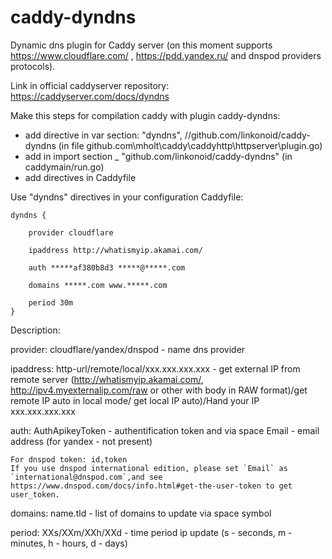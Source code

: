 # caddy-dyndns

Dynamic dns plugin for Caddy server (on this moment supports https://www.cloudflare.com/ , https://pdd.yandex.ru/ and dnspod providers protocols).

Link in official caddyserver repository: https://caddyserver.com/docs/dyndns

Make this steps for compilation caddy with plugin caddy-dyndns:
- add directive in var section: "dyndns", //github.com/linkonoid/caddy-dyndns 
(in file github.com\mholt\caddy\caddyhttp\httpserver\plugin.go)
- add in import section _ "github.com/linkonoid/caddy-dyndns" (in caddymain/run.go)
- add directives in Caddyfile

Use "dyndns" directives in your configuration Caddyfile:
```
dyndns {

	provider cloudflare
	
	ipaddress http://whatismyip.akamai.com/
	
 	auth *****af380b8d3 *****@*****.com
	
 	domains *****.com www.*****.com
	
 	period 30m
}
```

Description:

provider: cloudflare/yandex/dnspod - name dns provider

ipaddress: http-url/remote/local/xxx.xxx.xxx.xxx - get external IP from remote server (http://whatismyip.akamai.com/, http://ipv4.myexternalip.com/raw or other with body in RAW format)/get remote IP auto in local mode/ get local IP auto)/Hand your IP xxx.xxx.xxx.xxx

auth: AuthApikeyToken - authentification token and via space Email - email address (for yandex -  not present)

	For dnspod token: id,token
	If you use dnspod international edition, please set `Email` as `international@dnspod.com`,and see https://www.dnspod.com/docs/info.html#get-the-user-token to get user_token.

domains: name.tld - list of domains to update via space symbol  

period: XXs/XXm/XXh/XXd - time period ip update (s - seconds, m - minutes, h - hours, d - days)
